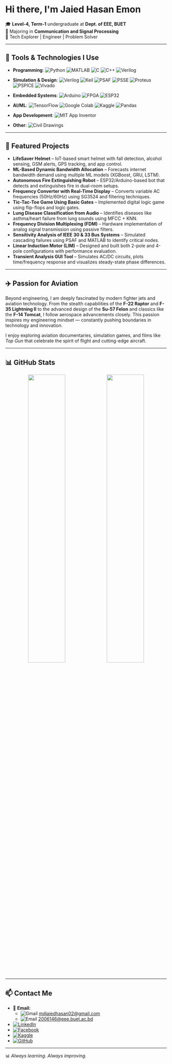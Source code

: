 # Hi there, I'm Jaied Hasan Emon 

🎓 **Level-4, Term-1** undergraduate at **Dept. of EEE, BUET**  
🎯 Majoring in **Communication and Signal Processing**  
🚀 Tech Explorer | Engineer | Problem Solver  

---

## 🔧 Tools & Technologies I Use

- **Programming**:
![Python](https://img.shields.io/badge/-Python-3776AB?logo=python&logoColor=white)
![MATLAB](https://img.shields.io/badge/-MATLAB-orange?logo=mathworks)
![C](https://img.shields.io/badge/-C-00599C?logo=c&logoColor=white)
![C++](https://img.shields.io/badge/-C++-00599C?logo=c%2B%2B&logoColor=white)
![Verilog](https://img.shields.io/badge/-Verilog-ffcc00?logoColor=black)

- **Simulation & Design**:
![Verilog](https://img.shields.io/badge/-Verilog-ffcc00?logoColor=black)
![Keil](https://img.shields.io/badge/-Keil-blue)
![PSAF](https://img.shields.io/badge/-PSAF-darkgreen)
![PSSE](https://img.shields.io/badge/-PSSE-green)
![Proteus](https://img.shields.io/badge/-Proteus-000?logoColor=white)
![PSPICE](https://img.shields.io/badge/-PSPICE-red)
![Vivado](https://img.shields.io/badge/-Vivado-yellow)

- **Embedded Systems**:
![Arduino](https://img.shields.io/badge/-Arduino-00979D?logo=arduino&logoColor=white)
![FPGA](https://img.shields.io/badge/-FPGA-blue)
![ESP32](https://img.shields.io/badge/-ESP32-E7352C?style=flat&logo=espressif&logoColor=white)

- **AI/ML**:
![TensorFlow](https://img.shields.io/badge/-TensorFlow-FF6F00?logo=tensorflow&logoColor=white)
![Google Colab](https://img.shields.io/badge/-Colab-F9AB00?logo=google-colab&logoColor=white)
![Kaggle](https://img.shields.io/badge/-Kaggle-20BEFF?logo=kaggle&logoColor=white)
![Pandas](https://img.shields.io/badge/-Pandas-150458?logo=pandas)

- **App Development**:
![MIT App Inventor](https://img.shields.io/badge/-MIT%20App%20Inventor-fcc624?logo=app-inventor&logoColor=black)

- **Other**:
![Civil Drawings](https://img.shields.io/badge/-Civil%20Drawings-grey)

---

## 📌 Featured Projects

- **LifeSaver Helmet** – IoT-based smart helmet with fall detection, alcohol sensing, GSM alerts, GPS tracking, and app control.
- **ML-Based Dynamic Bandwidth Allocation** – Forecasts internet bandwidth demand using multiple ML models (XGBoost, GRU, LSTM).
- **Autonomous Fire Extinguishing Robot** – ESP32/Arduino-based bot that detects and extinguishes fire in dual-room setups.
- **Frequency Converter with Real-Time Display** – Converts variable AC frequencies (50Hz/60Hz) using SG3524 and filtering techniques.
- **Tic-Tac-Toe Game Using Basic Gates** – Implemented digital logic game using flip-flops and logic gates.
- **Lung Disease Classification from Audio** – Identifies diseases like asthma/heart failure from lung sounds using MFCC + KNN.
- **Frequency Division Multiplexing (FDM)** – Hardware implementation of analog signal transmission using passive filters.
- **Sensitivity Analysis of IEEE 30 & 33 Bus Systems** – Simulated cascading failures using PSAF and MATLAB to identify critical nodes.
- **Linear Induction Motor (LIM)** – Designed and built both 2-pole and 4-pole configurations with performance evaluation.
- **Transient Analysis GUI Tool** – Simulates AC/DC circuits, plots time/frequency response and visualizes steady-state phase differences.

---

## ✈️ Passion for Aviation

Beyond engineering, I am deeply fascinated by modern fighter jets and aviation technology. From the stealth capabilities of the **F-22 Raptor** and **F-35 Lightning II** to the advanced design of the **Su-57 Felon** and classics like the **F-14 Tomcat**, I follow aerospace advancements closely. This passion inspires my engineering mindset — constantly pushing boundaries in technology and innovation.

I enjoy exploring aviation documentaries, simulation games, and films like *Top Gun* that celebrate the spirit of flight and cutting-edge aircraft.

---
## 📊 GitHub Stats

<p align="center">
  <img src="https://github-readme-stats.vercel.app/api?username=jh-emon002&show_icons=true&theme=tokyonight" width="48%"/>
  <img src="https://github-readme-stats.vercel.app/api/top-langs/?username=jh-emon002&layout=compact&theme=tokyonight" width="48%"/>
</p>

---

## 📫 Contact Me

- 📧 **Email:**  
  - ![Gmail](https://img.shields.io/badge/-Gmail-D14836?logo=gmail&logoColor=white) mdjaiedhasan02@gmail.com  
  - ![Email](https://img.shields.io/badge/-Email-6fcf97?logo=mail&logoColor=white) 2006146@eee.buet.ac.bd  
-  [![LinkedIn](https://img.shields.io/badge/-LinkedIn-0A66C2?logo=linkedin&logoColor=white)](https://www.linkedin.com/in/md-jaied-hasan)
-  [![Facebook](https://img.shields.io/badge/-Facebook-1877F2?logo=facebook&logoColor=white)](https://www.facebook.com/jh.emon.002)
-  [![Kaggle](https://img.shields.io/badge/-Kaggle-20BEFF?logo=kaggle&logoColor=white)](https://www.kaggle.com/jaiedhasanemon)
-  [![GitHub](https://img.shields.io/badge/-GitHub-181717?logo=github&logoColor=white)](https://github.com/jh-emon002)


---

📊 _Always learning. Always improving._
